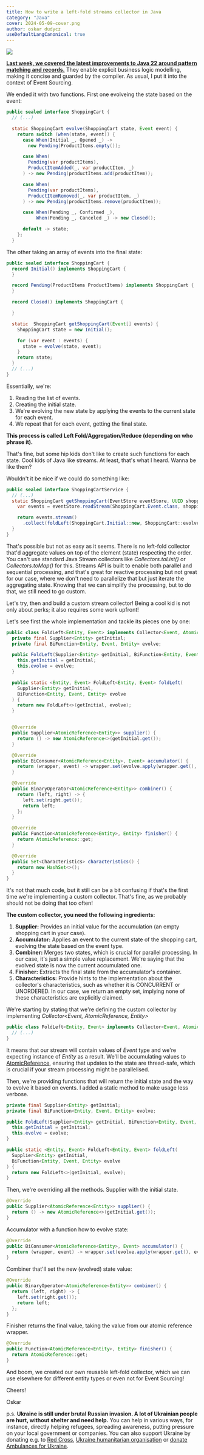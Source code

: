 ```yaml
---
title: How to write a left-fold streams collector in Java
category: "Java"
cover: 2024-05-09-cover.png
author: oskar dudycz
useDefaultLangCanonical: true
---
```


![](2024-05-09-cover.png)

**[Last week, we covered the latest improvements to Java 22 around pattern matching and records.](/pl/this_is_not_your_uncle_java/)** They enable explicit business logic modelling, making it concise and guarded by the compiler. As usual, I put it into the context of Event Sourcing.

We ended it with two functions. First one evolveing the state based on the event:

```java
public sealed interface ShoppingCart {
  // (...)

  static ShoppingCart evolve(ShoppingCart state, Event event) {
    return switch (when(state, event)) {
      case When(Initial _, Opened _) ->
        new Pending(ProductItems.empty());

      case When(
        Pending(var productItems),
        ProductItemAdded(_, var productItem, _)
      ) -> new Pending(productItems.add(productItem));

      case When(
        Pending(var productItems),
        ProductItemRemoved(_, var productItem, _)
      ) -> new Pending(productItems.remove(productItem));

      case When(Pending _, Confirmed _),
           When(Pending _, Canceled _) -> new Closed();

      default -> state;
    };
  }
```

The other taking an array of events into the final state:

```java
public sealed interface ShoppingCart {
  record Initial() implements ShoppingCart {
  }

  record Pending(ProductItems ProductItems) implements ShoppingCart {
  }

  record Closed() implements ShoppingCart {

  }

  static  ShoppingCart getShoppingCart(Event[] events) {
    ShoppingCart state = new Initial();

    for (var event : events) {
      state = evolve(state, event);
    }
    return state;
  }
  // (...)
}
```

Essentially, we're:
1. Reading the list of events.
2. Creating the initial state.
3. We're evolving the new state by applying the events to the current state for each event.
4. We repeat that for each event, getting the final state.

**This process is called Left Fold/Aggregation/Reduce (depending on who phrase it).**

That's fine, but some hip kids don't like to create such functions for each state. Cool kids of Java like streams. At least, that's what I heard. Wanna be like them?

Wouldn't it be nice if we could do something like:

```java
public sealed interface ShoppingCartService {
  // (...)
  static ShoppingCart getShoppingCart(EventStore eventStore, UUID shoppingCartId) {
    var events = eventStore.readStream(ShoppingCart.Event.class, shoppingCartId);

    return events.stream()
      .collect(foldLeft(ShoppingCart.Initial::new, ShoppingCart::evolve));
  }
}
```

That's possible but not as easy as it seems. There is no left-fold collector that'd aggregate values on top of the element (state) respecting the order. You can't use standard Java Stream collectors like _Collectors.toList()_ or _Collectors.toMap()_ for this. Streams API is built to enable both parallel and sequential processing, and that's great for reactive processing but not great for our case, where we don't need to parallelize that but just iterate the aggregating state. Knowing that we can simplify the processing, but to do that, we still need to go custom. 

Let's try, then and build a custom stream collector! Being a cool kid is not only about perks; it also requires some work upfront!

Let's see first the whole implementation and tackle its pieces one by one:

```java
public class FoldLeft<Entity, Event> implements Collector<Event, AtomicReference<Entity>, Entity> {
  private final Supplier<Entity> getInitial;
  private final BiFunction<Entity, Event, Entity> evolve;

  public FoldLeft(Supplier<Entity> getInitial, BiFunction<Entity, Event, Entity> evolve) {
    this.getInitial = getInitial;
    this.evolve = evolve;
  }

  public static <Entity, Event> FoldLeft<Entity, Event> foldLeft(
    Supplier<Entity> getInitial,
    BiFunction<Entity, Event, Entity> evolve
  ) {
    return new FoldLeft<>(getInitial, evolve);
  }


  @Override
  public Supplier<AtomicReference<Entity>> supplier() {
    return () -> new AtomicReference<>(getInitial.get());
  }

  @Override
  public BiConsumer<AtomicReference<Entity>, Event> accumulator() {
    return (wrapper, event) -> wrapper.set(evolve.apply(wrapper.get(), event));
  }

  @Override
  public BinaryOperator<AtomicReference<Entity>> combiner() {
    return (left, right) -> {
      left.set(right.get());
      return left;
    };
  }

  @Override
  public Function<AtomicReference<Entity>, Entity> finisher() {
    return AtomicReference::get;
  }

  @Override
  public Set<Characteristics> characteristics() {
    return new HashSet<>();
  }
}
```

It's not that much code, but it still can be a bit confusing if that's the first time we're implementing a custom collector. That's fine, as we probably should not be doing that too often!

**The custom collector, you need the following ingredients:**
1. **Supplier:** Provides an initial value for the accumulation (an empty shopping cart in your case).
2. **Accumulator:** Applies an event to the current state of the shopping cart, evolving the state based on the event type.
3. **Combiner:** Merges two states, which is crucial for parallel processing. In our case, it's just a simple value replacement. We're saying that the evolved state is now the current accumulated one.
4. **Finisher:** Extracts the final state from the accumulator's container.
5. **Characteristics:** Provide hints to the implementation about the collector's characteristics, such as whether it is CONCURRENT or UNORDERED. In our case, we return an empty set, implying none of these characteristics are explicitly claimed.

We're starting by stating that we're defining the custom collector by implementing _Collector<Event, AtomicReference<Entity>, Entity>_

```java
public class FoldLeft<Entity, Event> implements Collector<Event, AtomicReference<Entity>, Entity> {
  // (...)
}
```

It means that our stream will contain values of _Event_ type and we're expecting instance of _Entity_ as a result. We'll be accumulating values to [AtomicReference<Entity>](https://www.baeldung.com/java-atomic-variables), ensuring that updates to the state are thread-safe, which is crucial if your stream processing might be parallelised.

Then, we're providing functions that will return the initial state and the way to evolve it based on events. I added a static method to make usage less verbose.

```java
private final Supplier<Entity> getInitial;
private final BiFunction<Entity, Event, Entity> evolve;

public FoldLeft(Supplier<Entity> getInitial, BiFunction<Entity, Event, Entity> evolve) {
  this.getInitial = getInitial;
  this.evolve = evolve;
}

public static <Entity, Event> FoldLeft<Entity, Event> foldLeft(
  Supplier<Entity> getInitial,
  BiFunction<Entity, Event, Entity> evolve
) {
  return new FoldLeft<>(getInitial, evolve);
}
```

Then, we're overriding all the methods. Supplier with the initial state.

```java
@Override
public Supplier<AtomicReference<Entity>> supplier() {
  return () -> new AtomicReference<>(getInitial.get());
}
```

Accumulator with a function how to evolve state:

```java
@Override
public BiConsumer<AtomicReference<Entity>, Event> accumulator() {
  return (wrapper, event) -> wrapper.set(evolve.apply(wrapper.get(), event));
}
```

Combiner that'll set the new (evolved) state value:

```java
@Override
public BinaryOperator<AtomicReference<Entity>> combiner() {
  return (left, right) -> {
    left.set(right.get());
    return left;
  };
}
```

Finisher returns the final value, taking the value from our atomic reference wrapper.

```java
@Override
public Function<AtomicReference<Entity>, Entity> finisher() {
  return AtomicReference::get;
}
```

And boom, we created our own reusable left-fold collector, which we can use elsewhere for different entity types or even not for Event Sourcing!

Cheers!

Oskar

p.s. **Ukraine is still under brutal Russian invasion. A lot of Ukrainian people are hurt, without shelter and need help.** You can help in various ways, for instance, directly helping refugees, spreading awareness, putting pressure on your local government or companies. You can also support Ukraine by donating e.g. to [Red Cross](https://www.icrc.org/pl/donate/ukraine), [Ukraine humanitarian organisation](https://savelife.in.ua/pl/donate/) or [donate Ambulances for Ukraine](https://www.gofundme.com/f/help-to-save-the-lives-of-civilians-in-a-war-zone).
